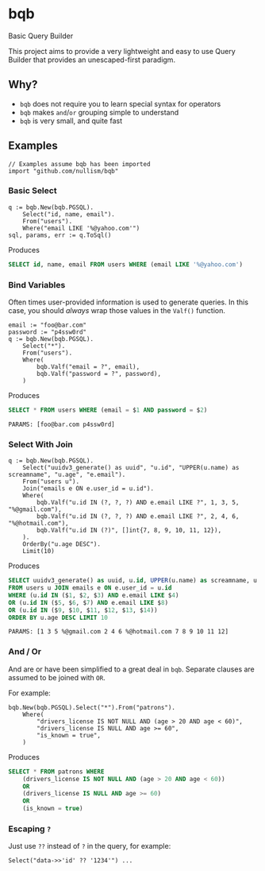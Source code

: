 # bqb
Basic Query Builder

This project aims to provide a very lightweight and easy to use Query Builder
that provides an unescaped-first paradigm.

## Why?

* `bqb` does not require you to learn special syntax for operators
* `bqb` makes `and`/`or` grouping simple to understand
* `bqb` is very small, and quite fast


## Examples

```golang
// Examples assume bqb has been imported
import "github.com/nullism/bqb"
```

### Basic Select

```golang
q := bqb.New(bqb.PGSQL).
    Select("id, name, email").
    From("users").
    Where("email LIKE '%@yahoo.com'")
sql, params, err := q.ToSql()
```

Produces

```sql
SELECT id, name, email FROM users WHERE (email LIKE '%@yahoo.com')
```

### Bind Variables

Often times user-provided information is used to generate queries.
In this case, you should _always_ wrap those values in the `Valf()` function.

```golang
email := "foo@bar.com"
password := "p4ssw0rd"
q := bqb.New(bqb.PGSQL).
    Select("*").
    From("users").
    Where(
        bqb.Valf("email = ?", email),
        bqb.Valf("password = ?", password),
    )
```

Produces
```sql
SELECT * FROM users WHERE (email = $1 AND password = $2)
```
```
PARAMS: [foo@bar.com p4ssw0rd]
```

### Select With Join

```golang
q := bqb.New(bqb.PGSQL).
    Select("uuidv3_generate() as uuid", "u.id", "UPPER(u.name) as screamname", "u.age", "e.email").
    From("users u").
    Join("emails e ON e.user_id = u.id").
    Where(
        bqb.Valf("u.id IN (?, ?, ?) AND e.email LIKE ?", 1, 3, 5, "%@gmail.com"),
        bqb.Valf("u.id IN (?, ?, ?) AND e.email LIKE ?", 2, 4, 6, "%@hotmail.com"),
        bqb.Valf("u.id IN (?)", []int{7, 8, 9, 10, 11, 12}),
    ).
    OrderBy("u.age DESC").
    Limit(10)

```

Produces

```sql
SELECT uuidv3_generate() as uuid, u.id, UPPER(u.name) as screamname, u.age, e.email
FROM users u JOIN emails e ON e.user_id = u.id
WHERE (u.id IN ($1, $2, $3) AND e.email LIKE $4)
OR (u.id IN ($5, $6, $7) AND e.email LIKE $8)
OR (u.id IN ($9, $10, $11, $12, $13, $14))
ORDER BY u.age DESC LIMIT 10
```
```
PARAMS: [1 3 5 %@gmail.com 2 4 6 %@hotmail.com 7 8 9 10 11 12]
```

### And / Or

And are or have been simplified to a great deal in `bqb`.
Separate clauses are assumed to be joined with `OR`.


For example:

```golang
bqb.New(bqb.PGSQL).Select("*").From("patrons").
    Where(
        "drivers_license IS NOT NULL AND (age > 20 AND age < 60)",
        "drivers_license IS NULL AND age >= 60",
        "is_known = true",
    )
```

Produces

```sql
SELECT * FROM patrons WHERE
    (drivers_license IS NOT NULL AND (age > 20 AND age < 60))
    OR
    (drivers_license IS NULL AND age >= 60)
    OR
    (is_known = true)
```

### Escaping `?`

Just use `??` instead of `?` in the query, for example:

```golang
Select("data->>'id' ?? '1234'") ...
```
